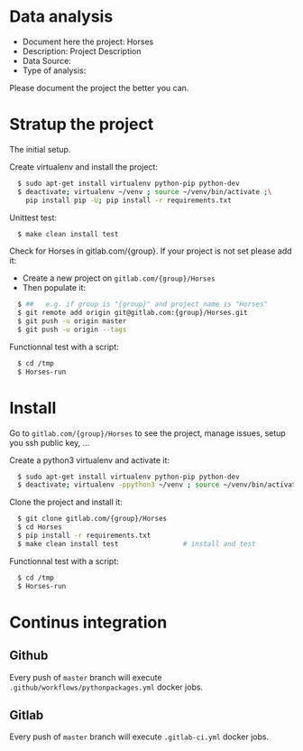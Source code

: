 # Data analysis
- Document here the project: Horses
- Description: Project Description
- Data Source:
- Type of analysis:

Please document the project the better you can.

# Stratup the project

The initial setup.

Create virtualenv and install the project:
```bash
  $ sudo apt-get install virtualenv python-pip python-dev
  $ deactivate; virtualenv ~/venv ; source ~/venv/bin/activate ;\
    pip install pip -U; pip install -r requirements.txt
```

Unittest test:
```bash
  $ make clean install test
```

Check for Horses in gitlab.com/{group}.
If your project is not set please add it:

- Create a new project on `gitlab.com/{group}/Horses`
- Then populate it:

```bash
  $ ##   e.g. if group is "{group}" and project_name is "Horses"
  $ git remote add origin git@gitlab.com:{group}/Horses.git
  $ git push -u origin master
  $ git push -u origin --tags
```

Functionnal test with a script:
```bash
  $ cd /tmp
  $ Horses-run
```
# Install
Go to `gitlab.com/{group}/Horses` to see the project, manage issues,
setup you ssh public key, ...

Create a python3 virtualenv and activate it:
```bash
  $ sudo apt-get install virtualenv python-pip python-dev
  $ deactivate; virtualenv -ppython3 ~/venv ; source ~/venv/bin/activate
```

Clone the project and install it:
```bash
  $ git clone gitlab.com/{group}/Horses
  $ cd Horses
  $ pip install -r requirements.txt
  $ make clean install test                # install and test
```
Functionnal test with a script:
```bash
  $ cd /tmp
  $ Horses-run
``` 

# Continus integration
## Github 
Every push of `master` branch will execute `.github/workflows/pythonpackages.yml` docker jobs.
## Gitlab
Every push of `master` branch will execute `.gitlab-ci.yml` docker jobs.
